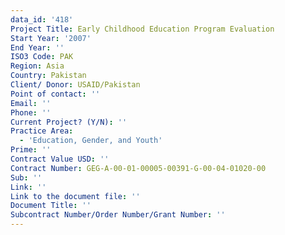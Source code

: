 ```yaml
---
data_id: '418'
Project Title: Early Childhood Education Program Evaluation
Start Year: '2007'
End Year: ''
ISO3 Code: PAK
Region: Asia
Country: Pakistan
Client/ Donor: USAID/Pakistan
Point of contact: ''
Email: ''
Phone: ''
Current Project? (Y/N): ''
Practice Area:
  - 'Education, Gender, and Youth'
Prime: ''
Contract Value USD: ''
Contract Number: GEG-A-00-01-00005-00391-G-00-04-01020-00
Sub: ''
Link: ''
Link to the document file: ''
Document Title: ''
Subcontract Number/Order Number/Grant Number: ''
---
```

